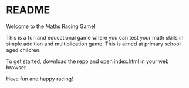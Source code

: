 # README

Welcome to the Maths Racing Game!

This is a fun and educational game where you can test your math skills in simple addition and multiplication game. This is aimed at primary school aged children.

To get started, download the repo and open index.html in your web browser.

Have fun and happy racing!
